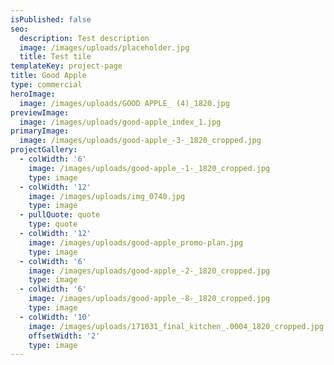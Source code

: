 ```yaml
---
isPublished: false
seo:
  description: Test description
  image: /images/uploads/placeholder.jpg
  title: Test tile
templateKey: project-page
title: Good Apple
type: commercial
heroImage:
  image: /images/uploads/GOOD APPLE_ (4)_1820.jpg
previewImage:
  image: /images/uploads/good-apple_index_1.jpg
primaryImage:
  image: /images/uploads/good-apple_-3-_1820_cropped.jpg
projectGallery:
  - colWidth: '6'
    image: /images/uploads/good-apple_-1-_1820_cropped.jpg
    type: image
  - colWidth: '12'
    image: /images/uploads/img_0740.jpg
    type: image
  - pullQuote: quote
    type: quote
  - colWidth: '12'
    image: /images/uploads/good-apple_promo-plan.jpg
    type: image
  - colWidth: '6'
    image: /images/uploads/good-apple_-2-_1820_cropped.jpg
    type: image
  - colWidth: '6'
    image: /images/uploads/good-apple_-8-_1820_cropped.jpg
    type: image
  - colWidth: '10'
    image: /images/uploads/171031_final_kitchen_.0004_1820_cropped.jpg
    offsetWidth: '2'
    type: image
---
```


